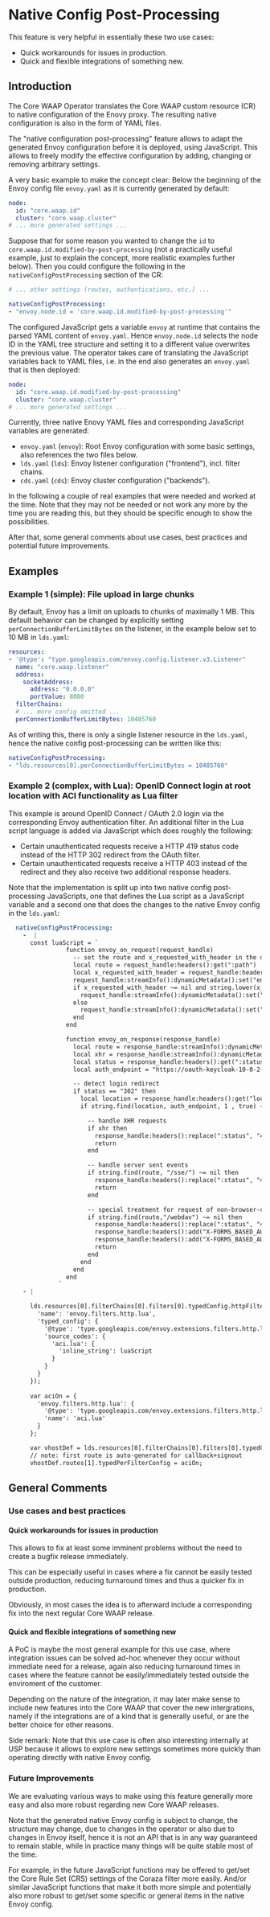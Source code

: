 # Native Config Post-Processing

This feature is very helpful in essentially these two use cases:

* Quick workarounds for issues in production.
* Quick and flexible integrations of something new.

## Introduction

The Core WAAP Operator translates the Core WAAP custom resource (CR) to native configuration of the Enovy proxy.
The resulting native configuration is also in the form of YAML files.

The "native configuration post-processing" feature allows to adapt the generated Envoy configuration before it is deployed, using JavaScript.
This allows to freely modify the effective configuration by adding, changing or removing arbitrary settings.

A very basic example to make the concept clear:
Below the beginning of the Envoy config file `envoy.yaml` as it is currently generated by default:

```yaml
node:
  id: "core.waap.id"
  cluster: "core.waap.cluster"
# ... more generated settings ...
```

Suppose that for some reason you wanted to change the `id` to `core.waap.id.modified-by-post-processing` (not a practically useful example, just to explain the concept, more realistic examples further below).
Then you could configure the following in the `nativeConfigPostProcessing` section of the CR:

```yaml
# ... other settings (routes, authentications, etc.) ...

nativeConfigPostProcessing:
- "envoy.node.id = 'core.waap.id.modified-by-post-processing'"
```

The configured JavaScript gets a variable `envoy` at runtime that contains the parsed YAML content of `envoy.yaml`.
Hence `envoy.node.id` selects the node ID in the YAML tree structure and setting it to a different value overwrites the previous value.
The operator takes care of translating the JavaScript variables back to YAML files, i.e. in the end also generates an `envoy.yaml` that is then deployed:

```yaml
node:
  id: "core.waap.id.modified-by-post-processing"
  cluster: "core.waap.cluster"
# ... more generated settings ...
```

Currently, three native Enovy YAML files and corresponding JavaScript variables are generated:

* `envoy.yaml` (`envoy`): Root Envoy configuration with some basic settings, also references the two files below.
* `lds.yaml` (`lds`): Envoy listener configuration ("frontend"), incl. filter chains.
* `cds.yaml` (`cds`): Envoy cluster configuration ("backends").

In the following a couple of real examples that were needed and worked at the time.
Note that they may not be needed or not work any more by the time you are reading this,
but they should be specific enough to show the possibilities.

After that, some general comments about use cases, best practices and potential future improvements.

## Examples

### Example 1 (simple): File upload in large chunks

By default, Envoy has a limit on uploads to chunks of maximally 1 MB. This default behavior can be changed by explicitly setting `perConnectionBufferLimitBytes` on the listener, in the example below set to 10 MB in `lds.yaml`:

```yaml
resources:
- '@type': "type.googleapis.com/envoy.config.listener.v3.Listener"
  name: "core.waap.listener"
  address:
    socketAddress:
      address: "0.0.0.0"
      portValue: 8080
  filterChains:
  # ... more config omitted ...
  perConnectionBufferLimitBytes: 10485760
```

As of writing this, there is only a single listener resource in the `lds.yaml`, hence the native config post-processing can be written like this:

```yaml
nativeConfigPostProcessing:
- "lds.resources[0].perConnectionBufferLimitBytes = 10485760"
```

### Example 2 (complex, with Lua): OpenID Connect login at root location with ACI functionality as Lua filter

This example is around OpenID Connect / OAuth 2.0 login via the corresponding Envoy authentication filter.
An additional filter in the Lua script language is added via JavaScript which does roughly the following:

* Certain unauthenticated requests receive a HTTP 419 status code instead of the HTTP 302 redirect from the OAuth filter.
* Certain unauthenticated requests receive a HTTP 403 instead of the redirect and they also receive two additional response headers.

Note that the implementation is split up into two native config post-processing JavaScripts, one that defines the Lua script as a JavaScript variable and a second one that does the changes to the native Envoy config in the `lds.yaml`:

```yaml
  nativeConfigPostProcessing:
    -  |
      const luaScript = `
                function envoy_on_request(request_handle)
                  -- set the route and x_requested_with_header in the dynamic metadata to use later in the response handler
                  local route = request_handle:headers():get(":path")
                  local x_requested_with_header = request_handle:headers():get("x-requested-with")
                  request_handle:streamInfo():dynamicMetadata():set("envoy.filters.http.lua", "ACI.request.path", route)
                  if x_requested_with_header ~= nil and string.lower(x_requested_with_header) == "xmlhttprequest" then
                    request_handle:streamInfo():dynamicMetadata():set("envoy.filters.http.lua", "ACI.XHR", true)
                  else
                    request_handle:streamInfo():dynamicMetadata():set("envoy.filters.http.lua", "ACI.XHR", false)
                  end
                end

                function envoy_on_response(response_handle)
                  local route = response_handle:streamInfo():dynamicMetadata():get("envoy.filters.http.lua")["ACI.request.path"]
                  local xhr = response_handle:streamInfo():dynamicMetadata():get("envoy.filters.http.lua")["ACI.XHR"]
                  local status = response_handle:headers():get(":status")
                  local auth_endpoint = "https://oauth-keycloak-10-0-2-15.nip.io:8443/realms/core-waap-testing/protocol/openid-connect/auth"

                  -- detect login redirect
                  if status == "302" then
                    local location = response_handle:headers():get("location")
                    if string.find(location, auth_endpoint, 1 , true) ~= nil then

                      -- handle XHR requests
                      if xhr then
                        response_handle:headers():replace(":status", "419")
                        return
                      end

                      -- handle server sent events
                      if string.find(route, "/sse/") ~= nil then
                        response_handle:headers():replace(":status", "419")
                        return
                      end

                      -- special treatment for request of non-browser-clients like Word and Excel
                      if string.find(route,"/webdav") ~= nil then
                        response_handle:headers():replace(":status", "403")
                        response_handle:headers():add("X-FORMS_BASED_AUTH_RETURN_URL", route)
                        response_handle:headers():add("X-FORMS_BASED_AUTH_REQUIRED", auth_endpoint)
                        return
                      end
                    end
                  end
                end
              `
    - |

      lds.resources[0].filterChains[0].filters[0].typedConfig.httpFilters.unshift({
        'name': 'envoy.filters.http.lua',
        'typed_config': {
          '@type': 'type.googleapis.com/envoy.extensions.filters.http.lua.v3.Lua',
          'source_codes': {
            'aci.lua': {
              'inline_string': luaScript
            }
          }
        }
      });
  
      var aciOn = {
        'envoy.filters.http.lua': {
          '@type': 'type.googleapis.com/envoy.extensions.filters.http.lua.v3.LuaPerRoute',
          'name': 'aci.lua'
        }
      };

      var vhostDef = lds.resources[0].filterChains[0].filters[0].typedConfig.routeConfig.virtualHosts[0];
      // note: first route is auto-generated for callback+signout
      vhostDef.routes[1].typedPerFilterConfig = aciOn;
```

## General Comments

### Use cases and best practices

#### Quick workarounds for issues in production

This allows to fix at least some imminent problems without the need to create a bugfix release immediately.

This can be especially useful in cases where a fix cannot be easily tested outside production, reducing turnaround times and thus a quicker fix in production.

Obviously, in most cases the idea is to afterward include a corresponding fix into the next regular Core WAAP release.

#### Quick and flexible integrations of something new

A PoC is maybe the most general example for this use case, where integration issues can be solved ad-hoc whenever they occur without immediate need for a release, again also reducing turnaround times in cases where the feature cannot be easily/immediately tested outside the enviroment of the customer.

Depending on the nature of the integration, it may later make sense to include new features into the Core WAAP that cover the new intergrations, namely if the integrations are of a kind that is generally useful, or are the better choice for other reasons.

Side remark: Note that this use case is often also interesting internally at USP because it allows to explore new settings sometimes more quickly than operating directly with native Envoy config.

### Future Improvements

We are evaluating various ways to make using this feature generally more easy and also more robust regarding new Core WAAP releases.

Note that the generated native Envoy config is subject to change, the structure may change, due to changes in the operator or also due to changes in Envoy itself, hence it is not an API that is in any way guaranteed to remain stable, while in practice many things will be quite stable most of the time.

For example, in the future JavaScript functions may be offered to get/set the Core Rule Set (CRS) settings of the Coraza filter more easily.
And/or similar JavaScript functions that make it both more simple and potentially also more robust to get/set some specific or general items in the native Envoy config.


